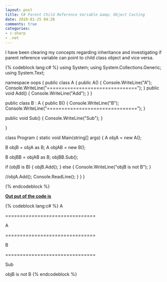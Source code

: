 ```yaml
---
layout: post
title: C# Parent Child Reference Variable &amp; Object Casting
date: 2010-01-25 04:28
comments: true
categories:
- c-sharp
- .net
---
```

I have been clearing my concepts regarding inheritance and investigating if parent reference variable can point to child class object and vice versa.

{% codeblock lang:c# %}
using System;
using System.Collections.Generic;
using System.Text;

namespace oops
{
public class A
{
public A()
{
Console.WriteLine("A");
Console.WriteLine("===============================");
}
public void Add()
{
Console.WriteLine("Add");
}
}

public class B : A
{
public B()
{
Console.WriteLine("B");
Console.WriteLine("===============================");
}

public void Sub()
{
Console.WriteLine("Sub");
}

}

class Program
{
static void Main(string[] args)
{
A objA = new A();

B objB = objA as B;
A objAB = new B();

B objBB = objAB as B;
objBB.Sub();

if (objB is B)
{
objB.Add();
}
else
{
Console.WriteLine("objB is not B");
}

//objA.Add();
Console.ReadLine();
}
}
}

{% endcodeblock %}

<strong><span style="text-decoration: underline;">Out put of the code is</span></strong>

{% codeblock lang:c# %}
A

===============================

A

===============================

B

===============================

Sub

objB is not B
{% endcodeblock %}
